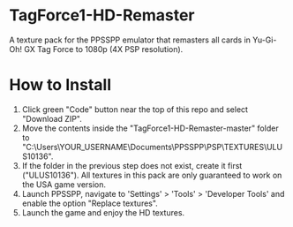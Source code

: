 # TagForce1-HD-Remaster
A texture pack for the PPSSPP emulator that remasters all cards in Yu-Gi-Oh! GX Tag Force to 1080p (4X PSP resolution).

How to Install
==============
1. Click green "Code" button near the top of this repo and select "Download ZIP".
2. Move the contents inside the "TagForce1-HD-Remaster-master" folder to "C:\Users\YOUR_USERNAME\Documents\PPSSPP\PSP\TEXTURES\ULUS10136".
3. If the folder in the previous step does not exist, create it first ("ULUS10136"). All textures in this pack are only guaranteed to work on the USA game version.
4. Launch PPSSPP, navigate to 'Settings' > 'Tools' > 'Developer Tools' and enable the option "Replace textures".
5. Launch the game and enjoy the HD textures.

